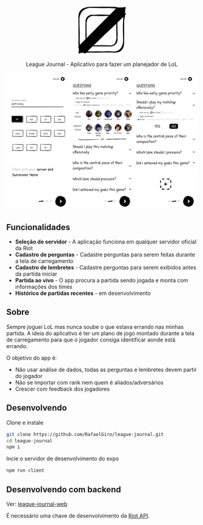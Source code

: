 <p align="center">
<img src="./assets/readme.png">
</p>

<p align="center">
League Journal - Aplicativo para fazer um planejador de LoL
</p>

![Tux, the Linux mascot](/assets/screenshot.jpg)

## Funcionalidades

- **Seleção de servidor** - A aplicação funciona em qualquer servidor oficial da Riot
- **Cadastro de perguntas** - Cadastre perguntas para serem feitas durante a tela de carregamento
- **Cadastro de lembretes** - Cadastre perguntas para serem exibidos antes da partida iniciar
- **Partida ao vivo** - O app procura a partida sendo jogada e monta com informações dos times
- **Histórico de partidas recentes** - em desenvolvimento

## Sobre

Sempre joguei LoL mas nunca soube o que estava errando nas minhas partida. A ideia do aplicativo é ter um plano de jogo montado durante a tela de carregamento para que o jogador consiga identificar aonde está errando.

O objetivo do app é:

- Não usar análise de dados, todas as perguntas e lembretes devem partir do jogador
- Não se importar com rank nem quem é aliados/adversários
- Crescer com feedback dos jogadores

## Desenvolvendo

Clone e instale

```bash
git clone https://github.com/RafaelGiro/league-journal.git
cd league-journal
npm i
```

Incie o servidor de desenvolvimento do expo

```bash
npm run client
```

## Desenvolvendo com backend  

Ver: [league-journal-web](https://github.com/RafaelGiro/league-journal-web)

É necessário uma chave de desenvolvimento da [Riot API](https://developer.riotgames.com/).